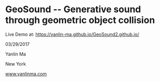 # GeoSound -- Generative sound through geometric object collision 
Live Demo at: https://yanlin-ma.github.io/GeoSound2.github.io/

03/29/2017

Yanlin Ma

New York

www.yanlinma.com
